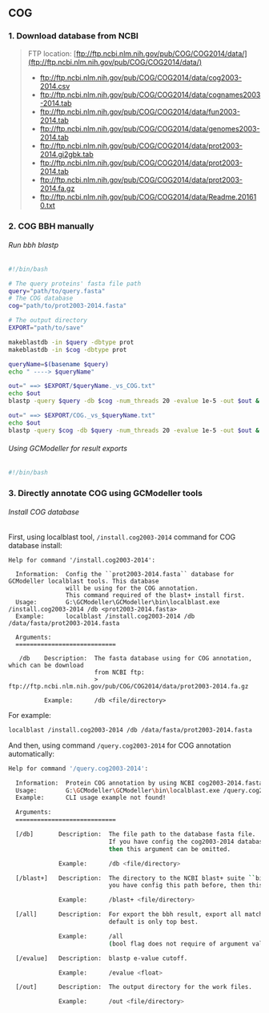 ## COG

### 1. Download database from NCBI

> FTP location: [ftp://ftp.ncbi.nlm.nih.gov/pub/COG/COG2014/data/](ftp://ftp.ncbi.nlm.nih.gov/pub/COG/COG2014/data/)
>
> + ftp://ftp.ncbi.nlm.nih.gov/pub/COG/COG2014/data/cog2003-2014.csv
> + ftp://ftp.ncbi.nlm.nih.gov/pub/COG/COG2014/data/cognames2003-2014.tab
> + ftp://ftp.ncbi.nlm.nih.gov/pub/COG/COG2014/data/fun2003-2014.tab
> + ftp://ftp.ncbi.nlm.nih.gov/pub/COG/COG2014/data/genomes2003-2014.tab
> + ftp://ftp.ncbi.nlm.nih.gov/pub/COG/COG2014/data/prot2003-2014.gi2gbk.tab
> + ftp://ftp.ncbi.nlm.nih.gov/pub/COG/COG2014/data/prot2003-2014.tab
> + ftp://ftp.ncbi.nlm.nih.gov/pub/COG/COG2014/data/prot2003-2014.fa.gz
> + ftp://ftp.ncbi.nlm.nih.gov/pub/COG/COG2014/data/Readme.201610.txt

### 2. COG BBH manually

###### Run bbh blastp

```bash
#!/bin/bash

# The query proteins' fasta file path
query="path/to/query.fasta"
# The COG database
cog="path/to/prot2003-2014.fasta"

# The output directory
EXPORT="path/to/save"

makeblastdb -in $query -dbtype prot
makeblastdb -in $cog -dbtype prot

queryName=$(basename $query)
echo " ----> $queryName"

out=" ==> $EXPORT/$queryName._vs_COG.txt"
echo $out
blastp -query $query -db $cog -num_threads 20 -evalue 1e-5 -out $out &

out=" ==> $EXPORT/COG._vs_$queryName.txt"
echo $out
blastp -query $cog -db $query -num_threads 20 -evalue 1e-5 -out $out &
```

###### Using GCModeller for result exports

```bash
#!/bin/bash


```

### 3. Directly annotate COG using GCModeller tools

###### Install COG database

First, using localblast tool, ``/install.cog2003-2014`` command for COG database install:
```
Help for command '/install.cog2003-2014':

  Information:  Config the ``prot2003-2014.fasta`` database for GCModeller localblast tools. This database
                will be using for the COG annotation.
                This command required of the blast+ install first.
  Usage:        G:\GCModeller\GCModeller\bin\localblast.exe /install.cog2003-2014 /db <prot2003-2014.fasta>
  Example:      localblast /install.cog2003-2014 /db /data/fasta/prot2003-2014.fasta

  Arguments:
  ============================

   /db    Description:  The fasta database using for COG annotation, which can be download
                        from NCBI ftp:
                        > ftp://ftp.ncbi.nlm.nih.gov/pub/COG/COG2014/data/prot2003-2014.fa.gz

          Example:      /db <file/directory>
```

For example:

```bash
localblast /install.cog2003-2014 /db /data/fasta/prot2003-2014.fasta
```

And then, using command ``/query.cog2003-2014`` for COG annotation automatically:

```bash
Help for command '/query.cog2003-2014':

  Information:  Protein COG annotation by using NCBI cog2003-2014.fasta database.
  Usage:        G:\GCModeller\GCModeller\bin\localblast.exe /query.cog2003-2014 /query <query.fasta> [/evalue 1e-5 /coverage 0.65 /identities 0.85 /all /out <out.DIR> /db <cog2003-2014.fasta> /blast+ <blast+/bin>]
  Example:      CLI usage example not found!

  Arguments:
  ============================

  [/db]       Description:  The file path to the database fasta file.
                            If you have config the cog2003-2014 database previously,
                            then this argument can be omitted.

              Example:      /db <file/directory>

  [/blast+]   Description:  The directory to the NCBI blast+ suite ``bin`` directory. If
                            you have config this path before, then this argument can be omitted.

              Example:      /blast+ <file/directory>

  [/all]      Description:  For export the bbh result, export all match or only the top best?
                            default is only top best.

              Example:      /all
                            (bool flag does not require of argument value)

  [/evalue]   Description:  blastp e-value cutoff.

              Example:      /evalue <float>

  [/out]      Description:  The output directory for the work files.

              Example:      /out <file/directory>
```
